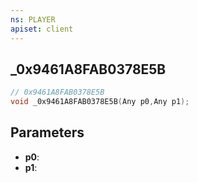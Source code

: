 ```yaml
---
ns: PLAYER
apiset: client
---
```

## _0x9461A8FAB0378E5B

```c
// 0x9461A8FAB0378E5B
void _0x9461A8FAB0378E5B(Any p0,Any p1);
```


## Parameters
* **p0**:
* **p1**: